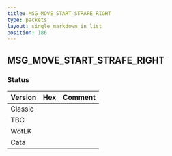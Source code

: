 ```yaml
---
title: MSG_MOVE_START_STRAFE_RIGHT
type: packets
layout: single_markdown_in_list
position: 186
---
```


## MSG_MOVE_START_STRAFE_RIGHT

### Status

Version | Hex | Comment
---------- | ---------- | ---------- 
Classic |  |  
TBC |  |  
WotLK |  |  
Cata |  |  
